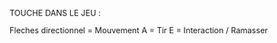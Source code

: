 TOUCHE DANS LE JEU :

Fleches directionnel = Mouvement
        A            = Tir
        E            = Interaction / Ramasser